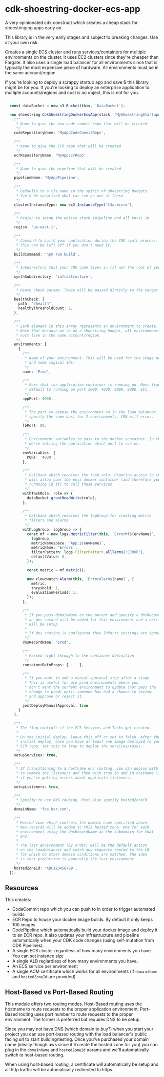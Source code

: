 # cdk-shoestring-docker-ecs-app

A very opinionated cdk construct which creates a cheap stack for shoestringing apps early on. 

This library is in the very early stages and subject to breaking changes. Use at your own risk.

Creates a single ECS cluster and runs services/containers for multiple environments on the cluster. It uses EC2 clusters since they're cheaper than Fargate. It also uses a single load balancer for all environments since that is typically the most expensive piece of hardware. All environments must be in the same account/region. 

If you're looking to deploy a scrappy startup app and save $ this library might be for you. If you're looking to deploy an enterprise application to multiple accounts/regions and cost is no object, this is not for you.

```typescript

  const dataBucket = new s3.Bucket(this, `DataBucket`);

  new shoestring.CdkShoestringDockerEcsApp(stack, 'MyShoestringStartupApp', {
    /**
     * Name to give the new code commit repo that will be created
     */
    codeRepositoryName: 'MyAppCodeCommitRepo',

    /**
     * Name to give the ECR repo that will be created
     */
    ecrRepositoryName: 'MyAppEcrRepo',

    /**
     * Name to give the pipeline that will be created
     */
    pipelineName: 'MyAppPipeline',

    /**
     * Defaults to a t3a.nano in the spirit of shoestring budgets.
     * You'd be surprised what can run on one of these.
     */
    clusterInstanceType: new ec2.InstanceType("t3a.micro"),

    /**
     * Region to setup the entire stack (pipeline and all envs) in.
     */
    region: 'us-east-1',

    /**
     * Command to build your application during the CDK synth process.
     * This can be left off if you don't need it.
     */
    buildCommand: 'npm run build',

    /**
     * Subdirectory that your CDK code lives in (if not the root of your project)
     */
    synthSubdirectory: 'infrastructure',

    /**
     * Heath check params. These will be passed directly to the target
     */
    healthCheck: {
      path: "/health",
      healthyThresholdCount: 2,
    },

    /**
     * Each element in this array represents an environment to create.
     * Note that because we're on a shoestring budget, all environments
     * must live in the same account/region.
     */
    environments: [
      {
        /**
         * Name of your environment. This will be used for the stage name
         * and some logical ids.
         */
        name: 'Prod',

        /**
         * Port that the application container is running on. Most frameworks
         * default to running on port 3000, 4000, 8000, 8080, etc..
         */
        appPort: 4000,

        /**
         * The port to expose the environment on in the load balancer. If you
         * specify the same host for 2 environments, CFN will error.
         */
        lbPort: 80,

        /**
         * Environment variables to pass to the docker container. In this example
         * we're selling the application which port to run on.
         */
        envVariables: {
          PORT: '4000',
        },

        /**
         * Callback which receives the task role. Granting access to this role
         * will allow your the envs docker container (and therefore your application
         * runnning in it) to call these services.
         */
        withTaskRole: role => {
          dataBucket.grantReadWrite(role);
        },

        /**
         * Callback which receives the logGroup for creating metric
         * filters and alarms
         */
        withLogGroup: logGroup => {
          const mf = new logs.MetricFilter(this, `ErrorMf${envName}`, {
            logGroup,
            metricNamespace: `App.${envName}`,
            metricName: 'Errors',
            filterPattern: logs.FilterPattern.allTerms('ERROR'),
            defaultValue: 0,
          });

          const metric = mf.metric();

          new cloudwatch.Alarm(this, `ErrorAlarm${name}`, {
            metric,
            threshold: 1,
            evaluationPeriods: 1,
          });
        },

        /**
         * If you pass domainName on the parent and specify a dnsRecordName,
         * an dns record will be added for this environment and a certificate
         * will be setup
         * 
         * If dns routing is configured then lbPorts settings are ignored.
         */
        dnsRecordName: 'prod',

        /**
         * Passed right through to the container definition
         */
        containerDefnProps: { ... },

        /**
         * If you want to add a manual approval step after a stage.
         * This is useful for pre-prod environments where you
         * don't want the current environment to update (nor pass the
         * change to prod) until someone has had a chance to review
         * and approve or reject it.
         */
        postDeployManualApproval: true
      }
    ],

    /**
     * The flag controls if the ECS Services and Tasks get created.
     * 
     * On the initial deploy, leave this off or set to false. After the
     * initial deploy, once you have at least one image deployed to your
     * ECR repo, set this to true to deploy the services/tasks.
     */
    setupServices: true,

    /**
     * If transitioning to a hostname env routing, you can deploy with false
     * to remove the listeners and then with true to add in hostname listeners
     * if you're getting errors about duplicate listeners.
     */
    setupListeners: true,

    /**
     * Specify to use DNS routing. Must also specify hostedZoneId
     */
    domainName: 'foo.bar.com',

    /**
     * Hosted zone which controls the domain name specified above.
     * New records will be added to this hosted zone. One for each
     * environment using the dnsRecordName as the subdomain for that
     * env.
     * 
     * The last environment (by order) will be the default action
     * on the loadbalancer and catch any requests routed to the LB
     * for which no other domain conditions are matched. The idea
     * is that production is generally the last environment.
     */
    hostedZoneId: 'ABC123456789', 
  });
```

## Resources

This creates:

* CodeCommit repo which you can push to in order to trigger automated builds
* ECR Repo to house your docker image builds. By default it only keeps 100 images
* CodePipeline which automatically build your docker image and deploy it to an ECR repo. It also updates your infrastructure and pipeline automatically when your CDK code changes (using self-mutation from CDK Pipelines).
* A single ECS cluster regardless of how many environments you have. You can set instance size
* A single ALB reglardless of how many environments you have.
* An ECS service per environment
* A single ACM certificate which works for all environments (if `domainName` and `hostedZoneId` are provided)

## Host-Based vs Port-Based Routing

This module offers two routing modes. Host-Based routing uses the hostname to route requests to the proper application environment. Port-Based routing uses port number to route requests to the proper environment. The former is preferred but requires DNS to be setup. 

Since you may not have DNS (which domain to buy?) when you start your project you can use port-based routing with the load balancer's public facing url to start building/testing. Once you've purchased your domain name (ideally though aws since it'll create the hosted zone for you) you can plug in the `domainName` and `hostedZoneId` params and we'll automatically switch to host-based routing.

When using host-based routing, a certificate will automatically be setup and all http traffic will be automatically redirected to https.